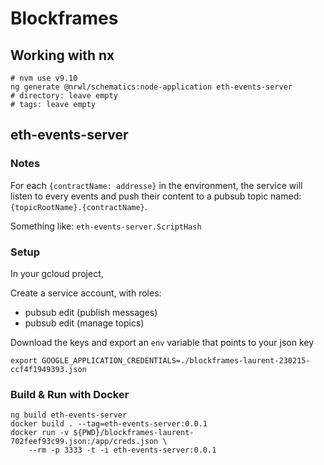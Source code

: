 # Blockframes


## Working with nx

```
# nvm use v9.10
ng generate @nrwl/schematics:node-application eth-events-server
# directory: leave empty
# tags: leave empty
```

## eth-events-server

### Notes

For each `{contractName: addresse}` in the environment,
the service will listen to every events and push their content
to a pubsub topic named: `{topicRootName}.{contractName}`.

Something like: `eth-events-server.ScriptHash`

### Setup

In your gcloud project,

Create a service account, with roles:

- pubsub edit (publish messages)
- pubsub edit (manage topics)

Download the keys and export an `env` variable that points to your json key

```
export GOOGLE_APPLICATION_CREDENTIALS=./blockframes-laurent-230215-ccf4f1949393.json
```

### Build & Run with Docker

```
ng build eth-events-server
docker build . --tag=eth-events-server:0.0.1
docker run -v ${PWD}/blockframes-laurent-702feef93c99.json:/app/creds.json \
    --rm -p 3333 -t -i eth-events-server:0.0.1
```
